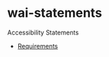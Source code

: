 # wai-statements
Accessibility Statements

* [Requirements](https://www.w3.org/WAI/EO/wiki/Accessibility_Statements_Requirements)
